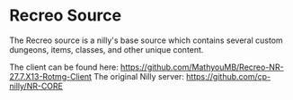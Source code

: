 # Recreo Source

The Recreo source is a nilly's base source which contains several custom dungeons, items, classes, and other unique content.

The client can be found here: https://github.com/MathyouMB/Recreo-NR-27.7.X13-Rotmg-Client
The original Nilly server: https://github.com/cp-nilly/NR-CORE